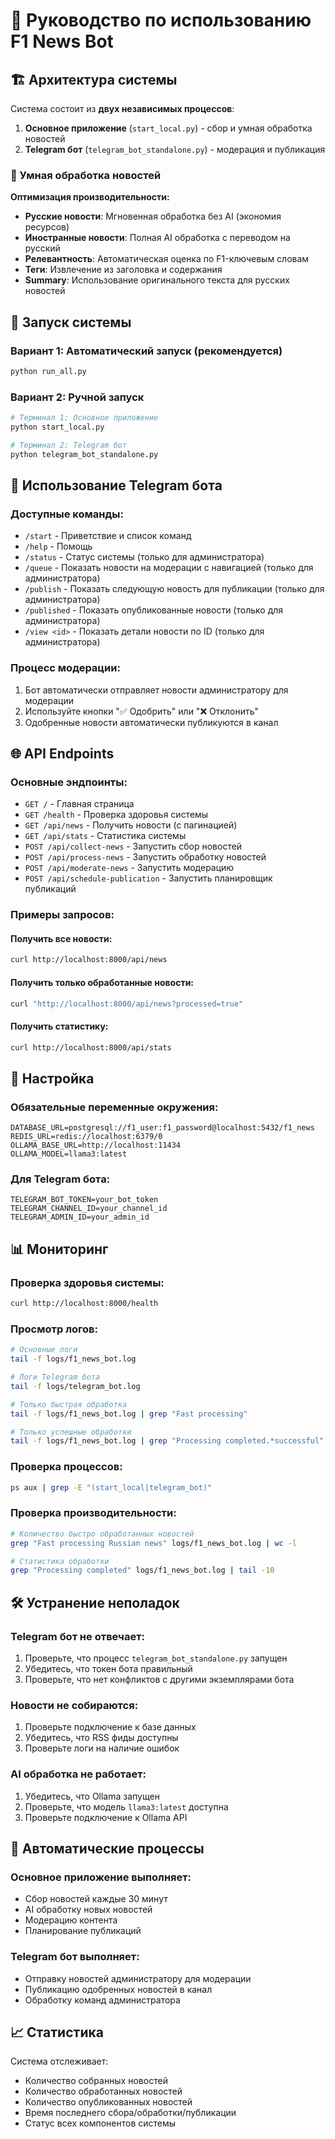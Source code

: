 # 📖 Руководство по использованию F1 News Bot

## 🏗️ Архитектура системы

Система состоит из **двух независимых процессов**:

1. **Основное приложение** (`start_local.py`) - сбор и умная обработка новостей
2. **Telegram бот** (`telegram_bot_standalone.py`) - модерация и публикация

### 🚀 Умная обработка новостей

**Оптимизация производительности:**
- **Русские новости**: Мгновенная обработка без AI (экономия ресурсов)
- **Иностранные новости**: Полная AI обработка с переводом на русский
- **Релевантность**: Автоматическая оценка по F1-ключевым словам
- **Теги**: Извлечение из заголовка и содержания
- **Summary**: Использование оригинального текста для русских новостей

## 🚀 Запуск системы

### Вариант 1: Автоматический запуск (рекомендуется)
```bash
python run_all.py
```

### Вариант 2: Ручной запуск
```bash
# Терминал 1: Основное приложение
python start_local.py

# Терминал 2: Telegram бот
python telegram_bot_standalone.py
```

## 📱 Использование Telegram бота

### Доступные команды:
- `/start` - Приветствие и список команд
- `/help` - Помощь
- `/status` - Статус системы (только для администратора)
- `/queue` - Показать новости на модерации с навигацией (только для администратора)
- `/publish` - Показать следующую новость для публикации (только для администратора)
- `/published` - Показать опубликованные новости (только для администратора)
- `/view <id>` - Показать детали новости по ID (только для администратора)

### Процесс модерации:
1. Бот автоматически отправляет новости администратору для модерации
2. Используйте кнопки "✅ Одобрить" или "❌ Отклонить"
3. Одобренные новости автоматически публикуются в канал

## 🌐 API Endpoints

### Основные эндпоинты:
- `GET /` - Главная страница
- `GET /health` - Проверка здоровья системы
- `GET /api/news` - Получить новости (с пагинацией)
- `GET /api/stats` - Статистика системы
- `POST /api/collect-news` - Запустить сбор новостей
- `POST /api/process-news` - Запустить обработку новостей
- `POST /api/moderate-news` - Запустить модерацию
- `POST /api/schedule-publication` - Запустить планировщик публикаций

### Примеры запросов:

#### Получить все новости:
```bash
curl http://localhost:8000/api/news
```

#### Получить только обработанные новости:
```bash
curl "http://localhost:8000/api/news?processed=true"
```

#### Получить статистику:
```bash
curl http://localhost:8000/api/stats
```

## 🔧 Настройка

### Обязательные переменные окружения:
```env
DATABASE_URL=postgresql://f1_user:f1_password@localhost:5432/f1_news
REDIS_URL=redis://localhost:6379/0
OLLAMA_BASE_URL=http://localhost:11434
OLLAMA_MODEL=llama3:latest
```

### Для Telegram бота:
```env
TELEGRAM_BOT_TOKEN=your_bot_token
TELEGRAM_CHANNEL_ID=your_channel_id
TELEGRAM_ADMIN_ID=your_admin_id
```

## 📊 Мониторинг

### Проверка здоровья системы:
```bash
curl http://localhost:8000/health
```

### Просмотр логов:
```bash
# Основные логи
tail -f logs/f1_news_bot.log

# Логи Telegram бота
tail -f logs/telegram_bot.log

# Только быстрая обработка
tail -f logs/f1_news_bot.log | grep "Fast processing"

# Только успешные обработки
tail -f logs/f1_news_bot.log | grep "Processing completed.*successful"
```

### Проверка процессов:
```bash
ps aux | grep -E "(start_local|telegram_bot)"
```

### Проверка производительности:
```bash
# Количество быстро обработанных новостей
grep "Fast processing Russian news" logs/f1_news_bot.log | wc -l

# Статистика обработки
grep "Processing completed" logs/f1_news_bot.log | tail -10
```

## 🛠️ Устранение неполадок

### Telegram бот не отвечает:
1. Проверьте, что процесс `telegram_bot_standalone.py` запущен
2. Убедитесь, что токен бота правильный
3. Проверьте, что нет конфликтов с другими экземплярами бота

### Новости не собираются:
1. Проверьте подключение к базе данных
2. Убедитесь, что RSS фиды доступны
3. Проверьте логи на наличие ошибок

### AI обработка не работает:
1. Убедитесь, что Ollama запущен
2. Проверьте, что модель `llama3:latest` доступна
3. Проверьте подключение к Ollama API

## 🔄 Автоматические процессы

### Основное приложение выполняет:
- Сбор новостей каждые 30 минут
- AI обработку новых новостей
- Модерацию контента
- Планирование публикаций

### Telegram бот выполняет:
- Отправку новостей администратору для модерации
- Публикацию одобренных новостей в канал
- Обработку команд администратора

## 📈 Статистика

Система отслеживает:
- Количество собранных новостей
- Количество обработанных новостей
- Количество опубликованных новостей
- Время последнего сбора/обработки/публикации
- Статус всех компонентов системы
